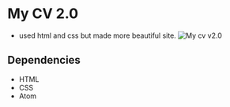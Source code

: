 # My CV 2.0
* used html and css but made more beautiful site.
![My cv v2.0](cv.2.0.png)

## Dependencies
* HTML
* CSS
* Atom
